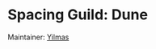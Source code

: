Spacing Guild: Dune
=================

Maintainer: [Yilmas](http://forum.kerbalspaceprogram.com/members/85539-Yilmas)
